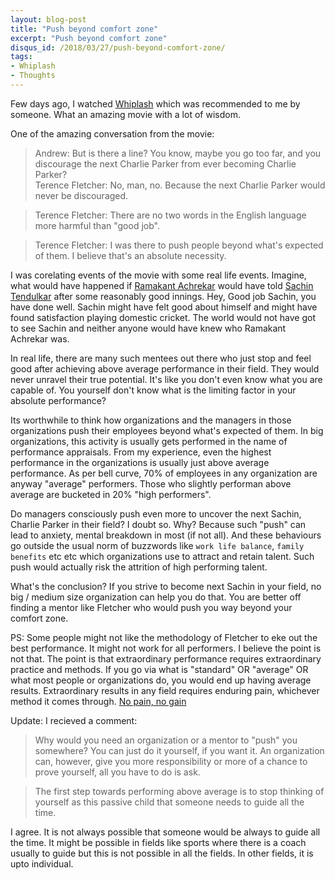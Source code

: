 ```yaml
---
layout: blog-post
title: "Push beyond comfort zone"
excerpt: "Push beyond comfort zone"
disqus_id: /2018/03/27/push-beyond-comfort-zone/
tags:
- Whiplash
- Thoughts
---
```


Few days ago, I watched [Whiplash](http://www.imdb.com/title/tt2582802/) which was recommended to me by someone. What an amazing movie with a lot of wisdom.

One of the amazing conversation from the movie: 
> Andrew: But is there a line? You know, maybe you go too far, and you discourage the next Charlie Parker from ever becoming Charlie Parker?   
> Terence Fletcher: No, man, no. Because the next Charlie Parker would never be discouraged.

> Terence Fletcher: There are no two words in the English language more harmful than "good job".

> Terence Fletcher: I was there to push people beyond what's expected of them. I believe that's an absolute necessity.

I was corelating events of the movie with some real life events. Imagine, what would have happened if [Ramakant Achrekar](https://en.wikipedia.org/wiki/Ramakant_Achrekar) would have told [Sachin Tendulkar](https://en.wikipedia.org/wiki/Sachin_Tendulkar) after some reasonably good innings. Hey, Good job Sachin, you have done well. Sachin might have felt good about himself and might have found satisfaction playing domestic cricket. The world would not have got to see Sachin and neither anyone would have knew who Ramakant Achrekar was.

In real life, there are many such mentees out there who just stop and feel good after achieving above average performance in their field. They would never unravel their true potential. It's like you don't even know what you are capable of. You yourself don't know what is the limiting factor in your absolute performance?

Its worthwhile to think how organizations and the managers in those organizations push their employees beyond what's expected of them. In big organizations, this activity is usually gets performed in the name of performance appraisals. From my experience, even the highest performance in the organizations is usually just above average performance. As per bell curve, 70% of employees in any organization are anyway "average" performers. Those who slightly performan above average are bucketed in 20% "high performers".

Do managers consciously push even more to uncover the next Sachin, Charlie Parker in their field? I doubt so. Why? Because such "push" can lead to anxiety, mental breakdown in most (if not all). And these behaviours go outside the usual norm of buzzwords like `work life balance`, `family benefits`  etc etc which organizations use to attract and retain talent. Such push would actually risk the attrition of high performing talent.

What's the conclusion? If you strive to become next Sachin in your field, no big / medium size organization can help you do that. You are better off finding a mentor like Fletcher who would push you way beyond your comfort zone. 

PS: Some people might not like the methodology of Fletcher to eke out the best performance. It might not work for all performers. I believe the point is not that. The point is that extraordinary performance requires extraordinary practice and methods. If you go via what is  "standard" OR "average" OR what most people or organizations do, you would end up having average results.  Extraordinary results in any field requires enduring pain, whichever method it comes through. [No pain, no gain](https://en.wikipedia.org/wiki/No_pain,_no_gain)

Update: I recieved a comment:

> Why would you need an organization or a mentor to "push" you somewhere? You can just do it yourself, if you want it. An organization can, however, give you more responsibility or more of a chance to prove yourself, all you have to do is ask.

> The first step towards performing above average is to stop thinking of yourself as this passive child that someone needs to guide all the time.

I agree. It is not always possible that someone would be always to guide all the time. It might be possible in fields like sports where there is a coach usually to guide but this is not possible in all the fields.
In other fields, it is upto individual.